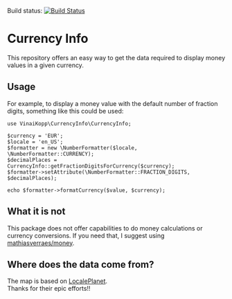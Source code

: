 
Build status: [![Build Status](https://travis-ci.org/Vinai/currency-info.svg?branch=master)](https://travis-ci.org/Vinai/currency-info)

# Currency Info

This repository offers an easy way to get the data required to display money values in a given currency.  


## Usage

For example, to display a money value with the default number of fraction digits, something like this could be used:

```
use VinaiKopp\CurrencyInfo\CurrencyInfo;

$currency = 'EUR';
$locale = 'en_US';
$formatter = new \NumberFormatter($locale, \NumberFormatter::CURRENCY);
$decimalPlaces = CurrencyInfo::getFractionDigitsForCurrency($currency);
$formatter->setAttribute(\NumberFormatter::FRACTION_DIGITS, $decimalPlaces);

echo $formatter->formatCurrency($value, $currency);

```

## What it is not

This package does not offer capabilities to do money calculations or currency conversions.
If you need that, I suggest using [mathiasverraes/money](https://github.com/moneyphp/money).  

## Where does the data come from?

The map is based on [LocalePlanet](http://www.localeplanet.com/api/auto/currencymap.html).  
Thanks for their epic efforts!!
